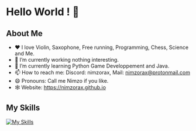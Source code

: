 # Hello World ! 👋

## About Me
- ❤️ I love Violin, Saxophone, Free running, Programming, Chess, Science and Me.
- 🔭 I’m currently working nothing interesting.
- 🌱 I’m currently learning Python Game Developpement and Java.
- 📫 How to reach me: Discord: nimzorax, Mail: nimzorax@protonmail.com
- 😄 Pronouns: Call me Nimzo if you like.
- 🕸️ Website: https://nimzorax.github.io

## My Skills
[![My Skills](https://skillicons.dev/icons?i=python,linux,git,html,css,java&theme=dark&perline=5)](https://skillicons.dev)
